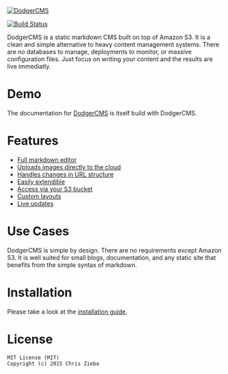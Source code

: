 [![DodgerCMS](http://i.imgur.com/EmVj8OL.png)](http://dodgercms.com/)

[![Build Status](https://travis-ci.org/ChrisZieba/dodgercms.svg)](https://travis-ci.org/ChrisZieba/dodgercms)
 
DodgerCMS is a static markdown CMS built on top of Amazon S3. It is a clean and simple alternative to heavy content management systems. There are no databases to manage, deployments to monitor, or massive configuration files. Just focus on writing your content and the results are live immediatly. 

# Demo

The documentation for [DodgerCMS](http://dodgercms.com) is itself build with DodgerCMS. 

# Features

- [Full markdown editor](http://dodgercms.com/features/editor)
- [Uploads images directly to the cloud](http://dodgercms.com/features/)
- [Handles changes in URL structure](http://dodgercms.com/features/)
- [Easily extendible](http://dodgercms.com/features/)
- [Access via your S3 bucket](http://dodgercms.com/features/)
- [Custom layouts](http://dodgercms.com/features/)
- [Live updates](http://dodgercms.com/features/)

# Use Cases

DodgerCMS is simple by design. There are no requirements except Amazon S3. It is well suited for small blogs, documentation, and any static site that benefits from the simple syntax of markdown.

# Installation

Please take a look at the [installation guide](http://dodgercms.com/help/installation).

# License

```
MIT License (MIT)
Copyright (c) 2015 Chris Zieba
```